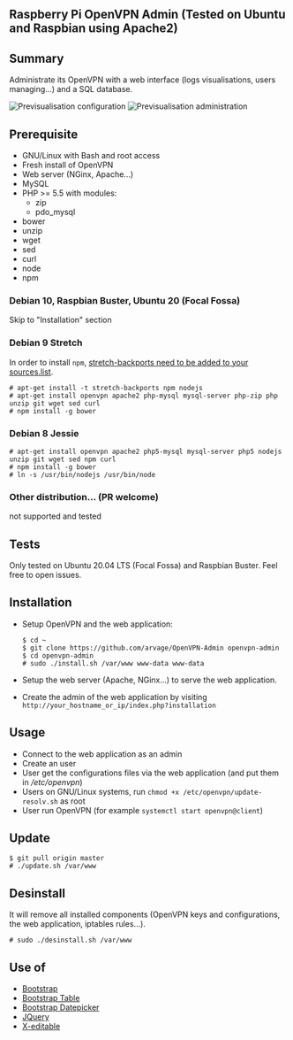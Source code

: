## Raspberry Pi OpenVPN Admin (Tested on Ubuntu and Raspbian using Apache2)

## Summary
Administrate its OpenVPN with a web interface (logs visualisations, users managing...) and a SQL database.

![Previsualisation configuration](https://lutim.cpy.re/fUq2rxqz)
![Previsualisation administration](https://lutim.cpy.re/wwYMkHcM)


## Prerequisite

  * GNU/Linux with Bash and root access
  * Fresh install of OpenVPN
  * Web server (NGinx, Apache...)
  * MySQL
  * PHP >= 5.5 with modules:
    * zip
    * pdo_mysql
  * bower
  * unzip
  * wget
  * sed
  * curl
  * node
  * npm

### Debian 10, Raspbian Buster, Ubuntu 20 (Focal Fossa)

Skip to "Installation" section 

### Debian 9 Stretch

In order to install `npm`, [stretch-backports need to be added to your sources.list](https://backports.debian.org/Instructions/#index2h2).

````
# apt-get install -t stretch-backports npm nodejs
# apt-get install openvpn apache2 php-mysql mysql-server php-zip php unzip git wget sed curl
# npm install -g bower
````


### Debian 8 Jessie

````
# apt-get install openvpn apache2 php5-mysql mysql-server php5 nodejs unzip git wget sed npm curl
# npm install -g bower
# ln -s /usr/bin/nodejs /usr/bin/node
````


### Other distribution... (PR welcome)

not supported and tested

## Tests

Only tested on Ubuntu 20.04 LTS (Focal Fossa) and Raspbian Buster. Feel free to open issues.



## Installation

  * Setup OpenVPN and the web application:

        $ cd ~
        $ git clone https://github.com/arvage/OpenVPN-Admin openvpn-admin
        $ cd openvpn-admin
        # sudo ./install.sh /var/www www-data www-data

  * Setup the web server (Apache, NGinx...) to serve the web application.
  * Create the admin of the web application by visiting `http://your_hostname_or_ip/index.php?installation`

## Usage

  * Connect to the web application as an admin
  * Create an user
  * User get the configurations files via the web application (and put them in */etc/openvpn*)
  * Users on GNU/Linux systems, run `chmod +x /etc/openvpn/update-resolv.sh` as root
  * User run OpenVPN (for example `systemctl start openvpn@client`)

## Update

    $ git pull origin master
    # ./update.sh /var/www

## Desinstall
It will remove all installed components (OpenVPN keys and configurations, the web application, iptables rules...).

    # sudo ./desinstall.sh /var/www

## Use of

  * [Bootstrap](https://github.com/twbs/bootstrap)
  * [Bootstrap Table](http://bootstrap-table.wenzhixin.net.cn/)
  * [Bootstrap Datepicker](https://github.com/eternicode/bootstrap-datepicker)
  * [JQuery](https://jquery.com/)
  * [X-editable](https://github.com/vitalets/x-editable)
